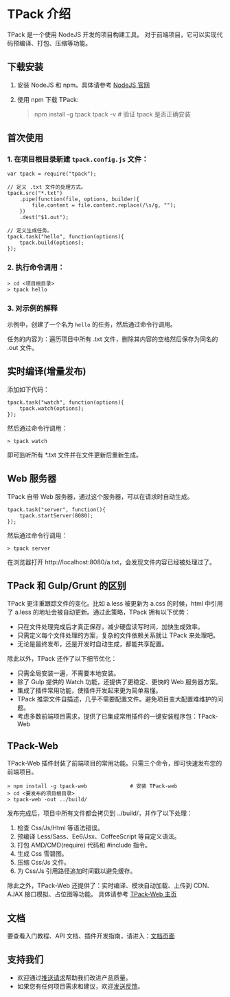 # TPack 介绍
TPack 是一个使用 NodeJS 开发的项目构建工具。
对于前端项目，它可以实现代码预编译、打包、压缩等功能。

## 下载安装

1. 安装 NodeJS 和 npm。具体请参考 [NodeJS 官网](https://nodejs.org)
2. 使用 npm 下载 TPack:

    > npm install -g tpack
    > tpack -v                  # 验证 tpack 是否正确安装
  
## 首次使用

### 1. 在项目根目录新建 `tpack.config.js` 文件：              

    var tpack = require("tpack");

    // 定义 .txt 文件的处理方式。
    tpack.src("*.txt")
        .pipe(function(file, options, builder){  
            file.content = file.content.replace(/\s/g, "");
        })
        .dest("$1.out");
    
    // 定义生成任务。
    tpack.task("hello", function(options){
        tpack.build(options);
    });

### 2. 执行命令调用：

    > cd <项目根目录>
    > tpack hello

### 3. 对示例的解释

示例中，创建了一个名为 `hello` 的任务，然后通过命令行调用。

任务的内容为：遍历项目中所有 .txt 文件，删除其内容的空格然后保存为同名的 .out 文件。

## 实时编译(增量发布)

添加如下代码：

    tpack.task("watch", function(options){
        tpack.watch(options);
    });
    
然后通过命令行调用：
    
    > tpack watch

即可监听所有 *.txt 文件并在文件更新后重新生成。

## Web 服务器

TPack 自带 Web 服务器，通过这个服务器，可以在请求时自动生成。

    tpack.task("server", function(){
        tpack.startServer(8080);
    });

然后通过命令行调用：
    
    > tpack server

在浏览器打开 http://localhost:8080/a.txt，会发现文件内容已经被处理过了。

## TPack 和 Gulp/Grunt 的区别

TPack 更注重跟踪文件的变化。比如 a.less 被更新为 a.css 的时候，html 中引用了
a.less 的地址会被自动更新。通过此策略，TPack 拥有以下优势：

- 只在文件处理完成后才真正保存，减少硬盘读写时间，加快生成效率。
- 只需定义每个文件处理的方案，复杂的文件依赖关系就让 TPack 来处理吧。
- 无论是最终发布，还是开发时自动生成，都能共享配置。

除此以外，TPack 还作了以下细节优化：

- 只需全局安装一遍，不需要本地安装。
- 除了 Gulp 提供的 Watch 功能，还提供了更稳定、更快的 Web 服务器方案。
- 集成了插件常用功能，使插件开发起来更为简单易懂。
- TPack 推崇文件自描述，几乎不需要配置文件。避免项目变大配置难维护的问题。
- 考虑多数前端项目需求，提供了已集成常用插件的一键安装程序包：TPack-Web

## TPack-Web

TPack-Web 插件封装了前端项目的常用功能。只需三个命令，即可快速发布您的前端项目。

    > npm install -g tpack-web              # 安装 TPack-web
    > cd <要发布的项目根目录>
    > tpack-web -out ../build/

发布完成后，项目中所有文件都会拷贝到 ../build/，并作了以下处理：

1. 检查 Css/Js/Html 等语法错误。
2. 预编译 Less/Sass、Ee6/Jsx、CoffeeScript 等自定义语法。
3. 打包 AMD/CMD(require) 代码和 #include 指令。
4. 生成 Css 雪碧图。
5. 压缩 Css/Js 文件。
6. 为 Css/Js 引用路径追加时间戳以避免缓存。

除此之外，TPack-Web 还提供了：实时编译、模块自动加载、上传到 CDN、AJAX 接口模拟、占位图等功能。
具体请参考 [TPack-Web 主页](https://github.com/tpack/tpack-web)

## 文档

要查看入门教程、API 文档、插件开发指南，请进入：[文档页面](文档)

## 支持我们

- 欢迎通过[推送请求](https://help.github.com/articles/using-pull-requests)帮助我们改进产品质量。
- 如果您有任何项目需求和建议，欢迎[发送反馈](https://github.com/tpack/tpack/issues/new)。
